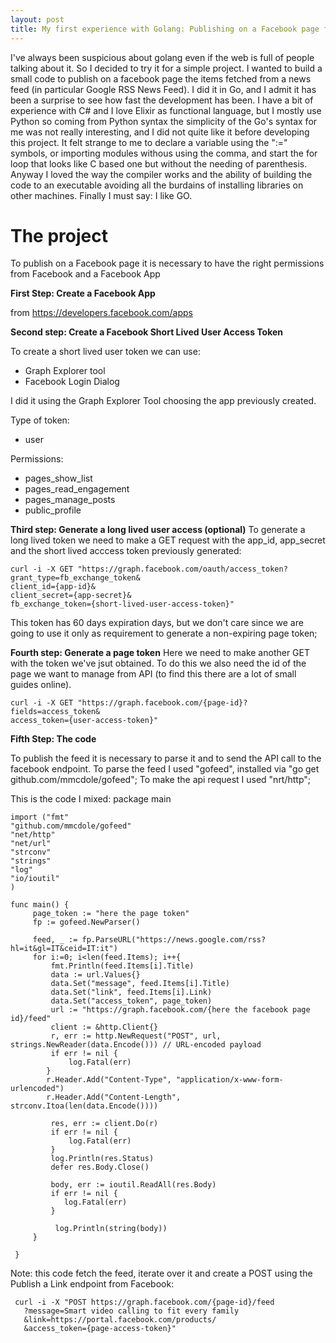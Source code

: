 ```yaml
---
layout: post
title: My first experience with Golang: Publishing on a Facebook page from an RSS news feed.
---
```


I've always been suspicious about golang even if the web is full of people talking about it. So I decided to try it for a simple project.
I wanted to build a small code to publish on a facebook page the items fetched from a news feed (in particular Google RSS News Feed).
I did it in Go, and I admit it has been a surprise to see how fast the development has been. I have a bit of experience with C# and I love Elixir as functional language, but I mostly use Python so coming from Python syntax
the simplicity of the Go's syntax for me was not really interesting, and I did not quite like it before developing this project.
It felt strange to me to declare a variable using the ":=" symbols, or importing modules withous using the comma, and start the for loop that looks like C based one but without the needing of parenthesis.
Anyway I loved the way the compiler works and the ability of building the code to an executable avoiding all the burdains of installing libraries on other machines.
Finally I must say: I like GO.

# The project

To publish on a Facebook page it is necessary to have the right permissions from Facebook and a Facebook App

**First Step: Create a Facebook App**

from https://developers.facebook.com/apps

**Second step: Create a Facebook Short Lived User Access Token**

To create a short lived user token we can use:
- Graph Explorer tool
- Facebook Login Dialog 

I did it using the Graph Explorer Tool choosing the app previously created.

Type of token: 
- user 

Permissions:
- pages_show_list
- pages_read_engagement
- pages_manage_posts
- public_profile

**Third step: Generate a long lived user access (optional)**
To generate a long lived token we need to make a GET request with the app_id, app_secret and the short lived acccess token previously generated:

    curl -i -X GET "https://graph.facebook.com/oauth/access_token?grant_type=fb_exchange_token&
    client_id={app-id}&
    client_secret={app-secret}&
    fb_exchange_token={short-lived-user-access-token}"
This token has 60 days expiration days, but we don't care since we are going to use it only as requirement to generate a non-expiring page token;

**Fourth step: Generate a page token**
Here we need to make another GET with the token we've jsut obtained. To do this we also need the id of the page we want to manage from API (to find this there are a lot of small guides online).

    curl -i -X GET "https://graph.facebook.com/{page-id}?
    fields=access_token&
    access_token={user-access-token}"
  
**Fifth Step: The code**

To publish the feed it is necessary to parse it and to send the API call to the facebook endpoint.
To parse the feed I used "gofeed", installed via "go get github.com/mmcdole/gofeed"; 
To make the api request I used "nrt/http";

This is the code I mixed:
package main


    import ("fmt"
    "github.com/mmcdole/gofeed"
    "net/http"
    "net/url"
    "strconv"
    "strings"
    "log"
    "io/ioutil"
    )

    func main() {
	     page_token := "here the page token"
	     fp := gofeed.NewParser()
	
	     feed, _ := fp.ParseURL("https://news.google.com/rss?hl=it&gl=IT&ceid=IT:it")
	     for i:=0; i<len(feed.Items); i++{
		     fmt.Println(feed.Items[i].Title)
		     data := url.Values{}
		     data.Set("message", feed.Items[i].Title)
		     data.Set("link", feed.Items[i].Link)
		     data.Set("access_token", page_token)
		     url := "https://graph.facebook.com/{here the facebook page id}/feed"
		     client := &http.Client{}
		     r, err := http.NewRequest("POST", url, strings.NewReader(data.Encode())) // URL-encoded payload
		     if err != nil {
			     log.Fatal(err)
		    }
		    r.Header.Add("Content-Type", "application/x-www-form-urlencoded")
		    r.Header.Add("Content-Length", strconv.Itoa(len(data.Encode())))

		     res, err := client.Do(r)
		     if err != nil {
			     log.Fatal(err)
		     }
		     log.Println(res.Status)
		     defer res.Body.Close()
		
		     body, err := ioutil.ReadAll(res.Body)
		     if err != nil {
			    log.Fatal(err)
		     }
		
		      log.Println(string(body))
	     }

     }

Note: this code fetch the feed, iterate over it and create a POST using the Publish a Link endpoint from Facebook:

     curl -i -X "POST https://graph.facebook.com/{page-id}/feed
       ?message=Smart video calling to fit every family
       &link=https://portal.facebook.com/products/
       &access_token={page-access-token}"
